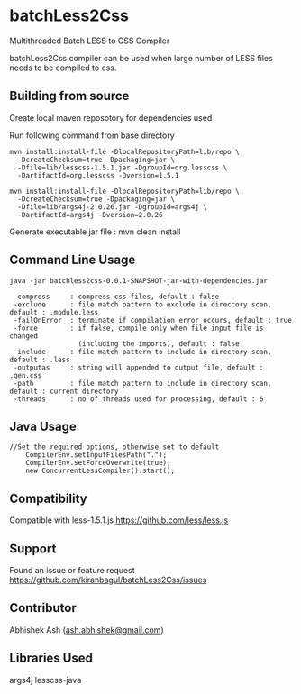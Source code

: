 batchLess2Css
=============

Multithreaded Batch LESS to CSS Compiler

batchLess2Css compiler can be used when large number of LESS files needs to be compiled to css.

Building from source
--------------------
Create local maven reposotory for dependencies used

Run following command from base directory

	mvn install:install-file -DlocalRepositoryPath=lib/repo \
	  -DcreateChecksum=true -Dpackaging=jar \
	  -Dfile=lib/lesscss-1.5.1.jar -DgroupId=org.lesscss \
	  -DartifactId=org.lesscss -Dversion=1.5.1
	  
	mvn install:install-file -DlocalRepositoryPath=lib/repo \
	  -DcreateChecksum=true -Dpackaging=jar \
	  -Dfile=lib/args4j-2.0.26.jar -DgroupId=args4j \
	  -DartifactId=args4j -Dversion=2.0.26


Generate executable jar file : 
mvn clean install 

Command Line Usage 
------------------

	java -jar batchless2css-0.0.1-SNAPSHOT-jar-with-dependencies.jar 

	 -compress     : compress css files, default : false
	 -exclude      : file match pattern to exclude in directory scan, default : .module.less
	 -failOnError  : terminate if compilation error occurs, default : true
	 -force        : if false, compile only when file input file is changed
	                 (including the imports), default : false
	 -include      : file match pattern to include in directory scan, default : .less
	 -outputas     : string will appended to output file, default : .gen.css
	 -path         : file match pattern to include in directory scan, default : current directory
	 -threads      : no of threads used for processing, default : 6
 
Java Usage
----------
    //Set the required options, otherwise set to default
		CompilerEnv.setInputFilesPath(".");
		CompilerEnv.setForceOverwrite(true);
		new ConcurrentLessCompiler().start();
 
Compatibility 
-------
Compatible with less-1.5.1.js 
https://github.com/less/less.js

Support
-------
Found an issue or feature request
https://github.com/kiranbagul/batchLess2Css/issues

Contributor
-----------
Abhishek Ash (ash.abhishek@gmail.com)

Libraries Used
--------------
args4j
lesscss-java

